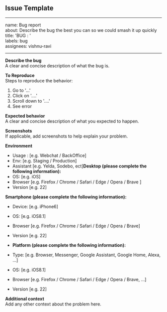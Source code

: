 ## Issue Template

---  
name: Bug report  
about: Describe the bug the best you can so we could smash it up quickly  
title: 'BUG : '  
labels: bug  
assignees: vishnu-ravi

---
**Describe the bug**  
A clear and concise description of what the bug is.

**To Reproduce**  
Steps to reproduce the behavior:  
1. Go to '...'  
2. Click on '....'  
3. Scroll down to '....'  
4. See error

**Expected behavior**  
A clear and concise description of what you expected to happen.

**Screenshots**  
If applicable, add screenshots to help explain your problem.

**Environment**  
- Usage : [e.g. Webchat / BackOffice]  
- Env: [e.g. Staging / Production]  
- Assistant [e.g. Yelda, Sodebo, ect]**Desktop (please complete the following information):**  
 - OS: [e.g. iOS]  
 - Browser [e.g. Firefox / Chrome / Safari / Edge / Opera / Brave ]  
 - Version [e.g. 22]
 
 **Smartphone (please complete the following information):**  
 - Device: [e.g. iPhone6]  
 - OS: [e.g. iOS8.1]  
 - Browser [e.g. Firefox / Chrome / Safari / Edge / Opera / Brave]  
 - Version [e.g. 22]
 
 - **Platform (please complete the following information):**  
 - Type: [e.g. Browser, Messenger, Google Assistant, Google Home, Alexa, ...]  
 - OS: [e.g. iOS8.1]  
 - Browser [e.g. Firefox / Chrome / Safari / Edge / Opera / Brave, ...]  
 - Version [e.g. 22]
 
 **Additional context**  
Add any other context about the problem here.
